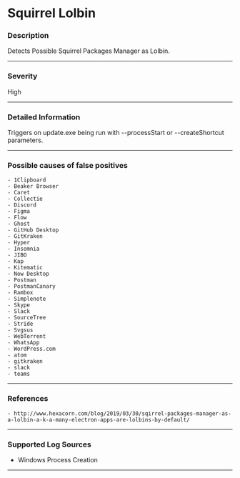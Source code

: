 # Squirrel Lolbin
### Description

Detects Possible Squirrel Packages Manager as Lolbin.

-------------------
### Severity

High

-------------------

### Detailed Information

Triggers on update.exe being run with --processStart or --createShortcut parameters.

-------------------

### Possible causes of false positives

    - 1Clipboard
    - Beaker Browser
    - Caret
    - Collectie
    - Discord
    - Figma
    - Flow
    - Ghost
    - GitHub Desktop
    - GitKraken
    - Hyper
    - Insomnia
    - JIBO
    - Kap
    - Kitematic
    - Now Desktop
    - Postman
    - PostmanCanary
    - Rambox
    - Simplenote
    - Skype
    - Slack
    - SourceTree
    - Stride
    - Svgsus
    - WebTorrent
    - WhatsApp
    - WordPress.com
    - atom
    - gitkraken
    - slack
    - teams


-------------------
### References

    - http://www.hexacorn.com/blog/2019/03/30/sqirrel-packages-manager-as-a-lolbin-a-k-a-many-electron-apps-are-lolbins-by-default/  

-------------------
### Supported Log Sources

- Windows Process Creation

-------------------
